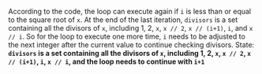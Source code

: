 According to the code, the loop can execute again if `i` is less than or equal to the square root of `x`. At the end of the last iteration, `divisors` is a set containing all the divisors of `x`, including 1, 2, `x`, `x // 2`, `x // (i+1)`, `i`, and `x // i`. So for the loop to execute one more time, `i` needs to be adjusted to the next integer after the current value to continue checking divisors.
State: **`divisors` is a set containing all the divisors of `x`, including 1, 2, `x`, `x // 2`, `x // (i+1)`, `i`, `x // i`, and the loop needs to continue with `i+1`**